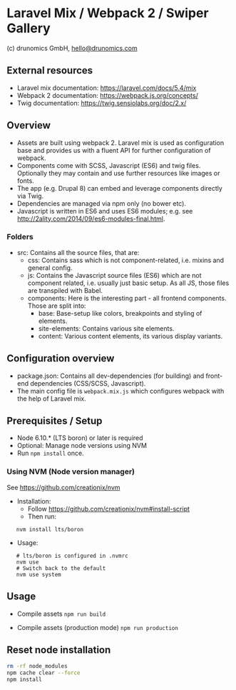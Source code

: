 # Laravel Mix / Webpack 2 / Swiper Gallery
(c) drunomics GmbH, hello@drunomics.com

## External resources
* Laravel mix documentation: https://laravel.com/docs/5.4/mix
* Webpack 2 documentation: https://webpack.js.org/concepts/
* Twig documentation: https://twig.sensiolabs.org/doc/2.x/

## Overview

* Assets are built using webpack 2. Laravel mix is used as configuration base
  and provides us with a fluent API for further configuration of webpack.
* Components come with SCSS, Javascript (ES6) and twig files. Optionally they
  may contain and use further resources like images or fonts.
* The app (e.g. Drupal 8) can embed and leverage components directly via Twig.
* Dependencies are managed via npm only (no bower etc).
* Javascript is written in ES6 and uses ES6 modules; e.g. see 
  http://2ality.com/2014/09/es6-modules-final.html.

### Folders

* src: Contains all the source files, that are:
  * css: Contains sass which is not component-related, i.e. mixins and general
    config.
  * js: Contains the Javascript source files (ES6) which are not component
    related, i.e. usually just basic setup. As all JS, those files are
    transpiled with Babel.
  * components: Here is the interesting part - all frontend components. Those
    are split into:
    * base: Base-setup like colors, breakpoints and styling of elements.
    * site-elements: Contains various site elements.
    * content: Various content elements, its various display variants.
  
## Configuration overview
 
* package.json: Contains all dev-dependencies (for building) and front-end
  dependencies (CSS/SCSS, Javascript).
* The main config file is `webpack.mix.js` which configures webpack with the
  help of Laravel mix.

## Prerequisites / Setup

- Node 6.10.* (LTS boron) or later is required 
- Optional: Manage node versions using NVM
- Run `npm install` once.

### Using NVM (Node version manager)

See https://github.com/creationix/nvm

* Installation: 
  * Follow https://github.com/creationix/nvm#install-script
  * Then run:
```
   nvm install lts/boron
```
* Usage:
```
   # lts/boron is configured in .nvmrc
   nvm use  
   # Switch back to the default
   nvm use system
```

## Usage

* Compile assets
`npm run build`

* Compile assets (production mode)
`npm run production`

## Reset node installation 

```bash
rm -rf node_modules
npm cache clear --force
npm install
```
